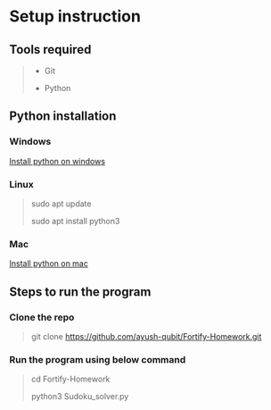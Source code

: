# Setup instruction

## Tools required
> - Git
>
> - Python
## Python installation

### Windows
[Install python on windows](https://www.python.org/downloads/windows/)

### Linux
>sudo apt update
>
>sudo apt install python3

### Mac
[Install python on mac](https://www.python.org/downloads/)

## Steps to run the program

### Clone the repo
> git clone https://github.com/ayush-qubit/Fortify-Homework.git

### Run the program using below command
> cd Fortify-Homework
>
> python3 Sudoku_solver.py
